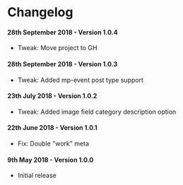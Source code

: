 # Changelog

#### 28th September 2018 - Version 1.0.4

-   Tweak: Move project to GH

#### 28th September 2018 - Version 1.0.3

-   Tweak: Added mp-event post type support

#### 23th July 2018 - Version 1.0.2

-   Tweak: Added image field category description option

#### 22th June 2018 - Version 1.0.1

-   Fix: Double "work" meta

#### 9th May 2018 - Version 1.0.0

-   Initial release
